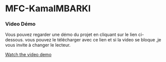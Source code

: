 # MFC-KamalMBARKI

### Video Démo

Vous pouvez regarder une démo du projet en cliquant sur le lien ci-dessous.
vous pouvez le télécharger avec ce lien et si la video se bloque ,je vous invite à changer le lecteur.   

[Watch the video demo](MFC_demo.mp4)
